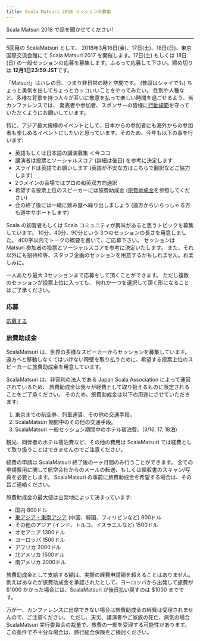 ```yaml
---
title: Scala Matsuri 2018 セッションの募集
---
```


Scala Matsuri 2018 で話を聞かせてください!

----

5回目の ScalaMatsuri として、 2018年3月16日(金)、17日(土)、18日(日)、東京国際交流会館にて Scala Matsuri 2017
を開催します。17日(土) もしくは 18日(日) の一般セッションの応募を募集します。ふるって応募して下さい。締め切りは **12月1日23:59 JST**です。

「Matsuri」はハレの日、つまり非日常の時と空間です。
(普段はシャイでも) ちょっと勇気を出してちょっとカッコいいことをやってみたい。
性別や人種など、多様な背景を持つ人々が互いに敬意を払って楽しい時間を過ごせるよう、当カンファレンスでは、
発表者や参加者、スポンサーの皆様に[行動規範](/ja/code-of-conduct)を守っていただくようにお願いしています。

特に、アジア最大規模のイベントとして、日本からの参加者にも海外からの参加者も楽しめるイベントにしたいと思っています。そのため、今年も以下の事を行います:

- 英語もしくは日本語の講演募集 ＜今ココ
- 講演者は投票とソーシャルスコア (詳細は後日) を参考に決定します
- スライドは英語でお願いします (英語が不安な方はこちらで翻訳などご協力します)
- 2つメインの会場ではプロの和英双方向通訳
- 希望する投票上位のスピーカーには旅費助成金 ([旅費助成金](/ja/cfp/#旅費助成金)を参照してください)
- 会の終了後には一緒に飲み屋へ繰り出しましょう (遠方からいらっしゃる方も道中サポートします)

Scala の初習者もしくは Scala コミュニティが興味があると思うトピックを募集しています。
10分、40分、90分という 3つのセッションの長さを用意しました。
400字以内でトークの概要を書いて、ご応募下さい。
セッションは Matsuri 参加者の投票とソーシャルスコアを参考に決定いたします。
また、それ以外にも招待枠等、スタッフ企画のセッションを用意するかもしれません。お楽しみに。

一人あたり最大 3セッションまで応募をして頂くことができます。
ただし複数のセッションが投票上位に入っても、
何れか一つを選択して頂く形になることはご了承ください。

### 応募

<a href="https://docs.google.com/forms/d/e/1FAIpQLSfaKu1eowFu90K-mhM281-0KKvfHIsjXi3BiNSPODRxiOVhdg/viewform" class="btn btn-primary">応募する</a>

### 旅費助成金

ScalaMatsuri は、世界の多様なスピーカーからセッションを募集しています。遠方へと移動しなくてはいけない障壁を取り払うために、希望する投票上位のスピーカーに旅費助成金を用意しています。

ScalaMatsuri は、非営利の法人である Japan Scala Association によって運営されているため、 旅費助成金は我々が経費として取り扱えるものに限定されることをご了承ください。 そのため、旅費助成金は以下の用途にさせていただきます:

1. 東京までの航空券、列車運賃、その他の交通手段。
2. ScalaMatsuri 期間中のその他の交通手段。
3. ScalaMatsuri 一般セッション期間中のホテル宿泊費。(3/16, 17, 18泊)

観光、同伴者のホテル宿泊費など、その他の費用は ScalaMatsuri では経費として取り扱うことはできませんのでご注意ください。

経費の申請は ScalaMatsuri 終了後の一ヶ月間のみ行うことができます。
全ての申請費用に関して航空会社からのメールの転送、もしくは領収書のスキャン/写真を必要とします。
ScalaMatsuri の事前に旅費助成金を希望する場合は、その旨ご連絡ください。

旅費助成金の最大値は出発地によって決まっています:

- 国内 800ドル
- [東アジア・東南アジア](https://en.wikipedia.org/wiki/United_Nations_geoscheme_for_Asia) (中国、韓国、フィリピンなど) 900ドル
- その他のアジア (インド、トルコ、イスラエルなど) 1500ドル
- オセアニア 1300ドル
- ヨーロッパ 1500ドル
- アフリカ 2000ドル
- 北アメリカ 1500ドル
- 南アメリカ 2000ドル

旅費助成金として支給する額は、実際の経費申請額を超えることはありません。
例えばあなたが旅費助成金を承認されたとして、ヨーロッパから出発して旅費が $1000 かかった場合には、ScalaMatsuri が後日払い戻すのは $1000 までです。

万が一、カンファレンスに出席できない場合は旅費助成金の経費は受理されませんので、ご注意ください。 ただし、天災、講演者やご家族の死亡、病気の場合 ScalaMatsuri 実行委員会の裁量で、旅費の一部を受理する可能性があります。 この条件で不十分な場合は、旅行総合保険をご検討ください。



